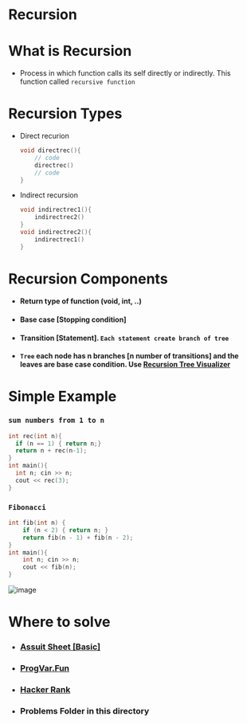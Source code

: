 # Recursion 
# What is Recursion
- Process in which function calls its self directly or indirectly. This function called `recursive function` 

# Recursion Types 
- Direct recurion 
  ```cpp
  void directrec(){
      // code
      directrec()
      // code
  }
  ```

- Indirect recursion
  ```cpp
  void indirectrec1(){
      indirectrec2()
  }
  void indirectrec2(){
      indirectrec1()
  }
  ```
# Recursion Components 
- #### Return type of function (void, int, ..)
- #### Base case [Stopping condition] 
- #### Transition [Statement]. `Each statement create branch of tree`
- #### `Tree` each node has n branches [n number of transitions] and the leaves are base case condition. Use [Recursion Tree Visualizer](https://recursion.vercel.app/)

# Simple Example 
### `sum numbers from 1 to n` 
  ```cpp
  int rec(int n){
    if (n == 1) { return n;}
    return n + rec(n-1);
  }
  int main(){
    int n; cin >> n;
    cout << rec(3);
  }
  ```
  
### `Fibonacci`
```cpp
int fib(int n) {
    if (n < 2) { return n; }
    return fib(n - 1) + fib(n - 2);
}
int main(){
    int n; cin >> n;
    cout << fib(n);
}
```
![image](https://user-images.githubusercontent.com/99830416/224443471-691baea7-621f-456f-b46e-eb4725f5f7cc.png)


# Where to solve 
- ### [Assuit Sheet [Basic]](https://codeforces.com/group/MWSDmqGsZm/contest/223339)
- ### [ProgVar.Fun](https://progvar.fun/problemsets/recursion)
- ### [Hacker Rank](https://www.hackerrank.com/domains/algorithms?filters%5Bsubdomains%5D%5B%5D=recursion)
- ### Problems Folder in this directory
